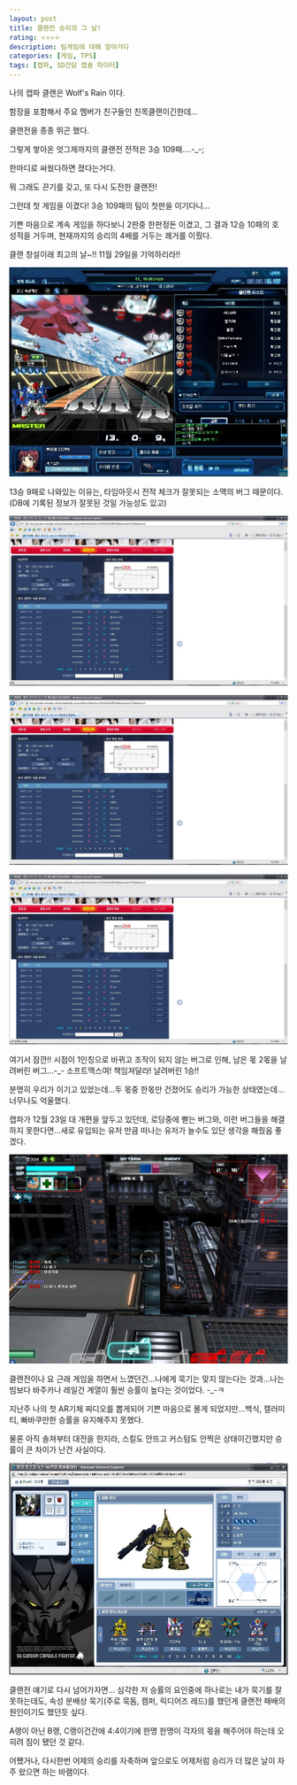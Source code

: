 ```yaml
---
layout: post
title: 클랜전 승리의 그 날!
rating: ⭐️⭐️⭐️⭐️
description: 팀게임에 대해 알아가다
categories: [게임, TPS]
tags: [캡파, SD건담 캡슐 파이터]
---
```


나의 캡파 클랜은 Wolf's Rain 이다.

함장을 포함해서 주요 멤버가 친구들인 친목클랜이긴한데...

클랜전을 종종 뛰곤 했다.

그렇게 쌓아온 엇그제까지의 클랜전 전적은 3승 109패....-_-;

한마디로 싸웠다하면 졌다는거다.

뭐 그래도 끈기를 갖고, 또 다시 도전한 클랜전!

그런데 첫 게임을 이겼다! 3승 109패의 팀이 첫판을 이기다니...

기쁜 마음으로 계속 게임을 하다보니 2판중 한판정돈 이겼고, 그 결과 12승 10패의 호 성적을 거두며, 현재까지의 승리의 4배를 거두는 쾌거를 이뤘다.

클랜 창설이래 최고의 날~!! 11월 29일을 기억하리라!!

![캡파](../../images/2008/sdgcf_11.jpeg)

13승 9패로 나와있는 이유는, 타임아웃시 전적 체크가 잘못되는 소맥의 버그 때문이다. (DB에 기록된 정보가 잘못된 것일 가능성도 있고)

![캡파](../../images/2008/sdgcf_12.jpeg)

![캡파](../../images/2008/sdgcf_13.jpeg)

![캡파](../../images/2008/sdgcf_14.jpeg)

여기서 잠깐!! 시점이 1인칭으로 바뀌고 조작이 되지 않는 버그로 인해, 남은 몫 2몫을 날려버린 버그...-_- 소프트맥스여! 책임져달라! 날려버린 1승!!

분명히 우리가 이기고 있었는데...두 몫중 한몫만 건졌어도 승리가 가능한 상태였는데... 너무나도 억울했다.

캡파가 12월 23일 대 개편을 앞두고 있던데, 로딩중에 뻗는 버그와, 이런 버그들을 해결하지 못한다면...새로 유입되는 유저 만큼 떠나는 유저가 늘수도 있단 생각을 해줬음 좋겠다.

![캡파](../../images/2008/sdgcf_15.jpeg)

클랜전이나 요 근래 게임을 하면서 느꼈던건...나에게 묵기는 맞지 않는다는 것과...나는 빔보다 바주카나 레일건 계열이 훨씬 승률이 높다는 것이었다. -_-ㅋ

지난주 나의 첫 AR기체 찌디오를 뽑게되어 기쁜 마음으로 몰게 되었지만...백식, 캘러미티, 빠바쿠만한 승률을 유지해주지 못했다.

물론 아직 솔져부터 대전을 한지라, 스킬도 안뜨고 커스텀도 안찍은 상태이긴했지만 승률이 큰 차이가 난건 사실이다.

![캡파](../../images/2008/sdgcf_16.jpeg)

클랜전 얘기로 다시 넘어가자면... 심각한 저 승률의 요인중에 하나로는 내가 묵기를 잘 못하는데도, 속성 분배상 묵기(주로 묵돔, 캠퍼, 릭디어즈 레드)를 했던게 클랜전 패배의 원인이기도 했던듯 싶다. 

A랭이 아닌 B랭, C랭이건간에 4:4이기에 한명 한명이 각자의 몫을 해주어야 하는데 오히려 짐이 됐던 것 같다.

어쨌거나, 다시한번 어제의 승리를 자축하며 앞으로도 어제처럼 승리가 더 많은 날이 자주 왔으면 하는 바램이다.
